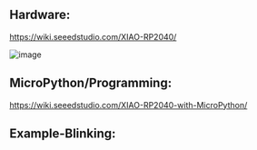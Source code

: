 
<h2>Hardware:</h2>

https://wiki.seeedstudio.com/XIAO-RP2040/

![image](https://user-images.githubusercontent.com/30365471/211827726-3cd8f0d0-1874-45f1-b90e-755ea431faac.png)


<h2>MicroPython/Programming:</h2>

https://wiki.seeedstudio.com/XIAO-RP2040-with-MicroPython/


<h2>Example-Blinking:</h2>




